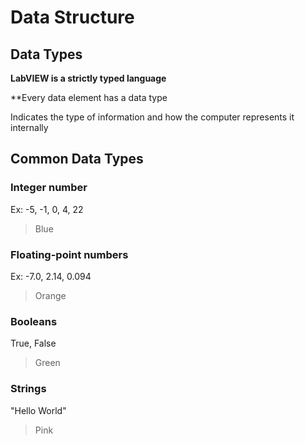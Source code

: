 # Data Structure 

## Data Types

**LabVIEW is a strictly typed language**

**Every data element has a data type

Indicates the type of information and how the computer represents it internally

## Common Data Types

### Integer number 
Ex: -5, -1, 0, 4, 22
> Blue

### Floating-point numbers 
Ex: -7.0, 2.14, 0.094
> Orange

### Booleans
True, False
> Green

### Strings
"Hello World"
> Pink 


